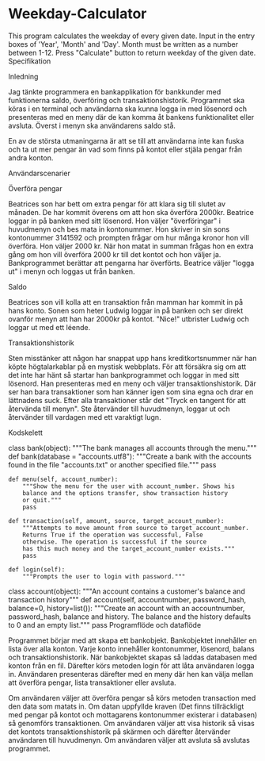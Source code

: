 # Weekday-Calculator
This program calculates the weekday of every given date. 
Input in the entry boxes of 'Year', 'Month' and 'Day'.
Month must be written as a number between 1-12.
Press "Calculate" button to return weekday of the given date.
Specifikation

Inledning

Jag tänkte programmera en bankapplikation för bankkunder med funktionerna saldo, överföring och transaktionshistorik. Programmet ska köras i en terminal och användarna ska kunna logga in med lösenord och presenteras med en meny där de kan komma åt bankens funktionalitet eller avsluta. Överst i menyn ska användarens saldo stå.

En av de största utmaningarna är att se till att användarna inte kan fuska och ta ut mer pengar än vad som finns på kontot eller stjäla pengar från andra konton.

Användarscenarier

Överföra pengar

Beatrices son har bett om extra pengar för att klara sig till slutet av månaden. De har kommit överens om att hon ska överföra 2000kr. Beatrice loggar in på banken med sitt lösenord. Hon väljer "överföringar" i huvudmenyn och bes mata in kontonummer. Hon skriver in sin sons kontonummer 3141592 och prompten frågar om hur många kronor hon vill överföra. Hon väljer 2000 kr. När hon matat in summan frågas hon en extra gång om hon vill överföra 2000 kr till det kontot och hon väljer ja. Bankprogrammet berättar att pengarna har överförts. Beatrice väljer "logga ut" i menyn och loggas ut från banken.

Saldo

Beatrices son vill kolla att en transaktion från mamman har kommit in på hans konto. Sonen som heter Ludwig loggar in på banken och ser direkt ovanför menyn att han har 2000kr på kontot. "Nice!" utbrister Ludwig och loggar ut med ett léende.

Transaktionshistorik

Sten misstänker att någon har snappat upp hans kreditkortsnummer när han köpte högtalarkablar på en mystisk webbplats. För att försäkra sig om att det inte har hänt så startar han bankprogrammet och loggar in med sitt lösenord. Han presenteras med en meny och väljer transaktionshistorik. Där ser han bara transaktioner som han känner igen som sina egna och drar en lättnadens suck. Efter alla transaktioner står det "Tryck en tangent för att återvända till menyn". Ste återvänder till huvudmenyn, loggar ut och återvänder till vardagen med ett varaktigt lugn.

Kodskelett

class bank(object):
	"""The bank manages all accounts through the menu."""
	def bank(database = "accounts.utf8"):
		"""Create a bank with the accounts found in the file
		"accounts.txt" or another specified file."""
		pass
	
	def menu(self, account_number):
		"""Show the menu for the user with account_number. Shows his 
		balance and the options transfer, show transaction history 
		or quit."""
		pass
	
	def transaction(self, amount, source, target_account_number):
		"""Attempts to move amount from source to target_account_number.
		Returns True if the operation was successful, False
		otherwise. The operation is successful if the source
		has this much money and the target_account_number exists."""
		pass

	def login(self):
		"""Prompts the user to login with password."""

class account(object):
	"""An account contains a customer's balance and transaction history"""
	def account(self, accountnumber, password_hash, balance=0, history=list()):
		"""Create an account with an accountnumber, password_hash, 
		balance and	history. The balance and the history defaults 
		to 0 and an empty list."""
		pass
Programflöde och dataflöde

Programmet börjar med att skapa ett bankobjekt. Bankobjektet innehåller en lista över alla konton. Varje konto innehåller kontonummer, lösenord, balans och transaktionshistorik. När bankobjektet skapas så laddas databasen med konton från en fil. Därefter körs metoden login för att låta användaren logga in. Användaren presenteras därefter med en meny där hen kan välja mellan att överföra pengar, lista transaktioner eller avsluta.

Om användaren väljer att överföra pengar så körs metoden transaction med den data som matats in. Om datan uppfyllde kraven (Det finns tillräckligt med pengar på kontot och mottagarens kontonummer existerar i databasen) så genomförs transaktionen.
Om användaren väljer att visa historik så visas det kontots transaktionshistorik på skärmen och därefter återvänder användaren till huvudmenyn.
Om användaren väljer att avsluta så avslutas programmet.
